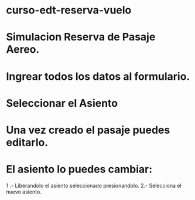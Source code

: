 # curso-edt-reserva-vuelo
# Simulacion Reserva de Pasaje Aereo.
# Ingrear todos los datos al formulario.
# Seleccionar el Asiento
# Una vez creado el pasaje puedes editarlo.
# El asiento lo puedes cambiar:
 1 .- Liberandolo el asiento seleccionado presionandolo.
 2.- Selecciona el nuevo asiento.

